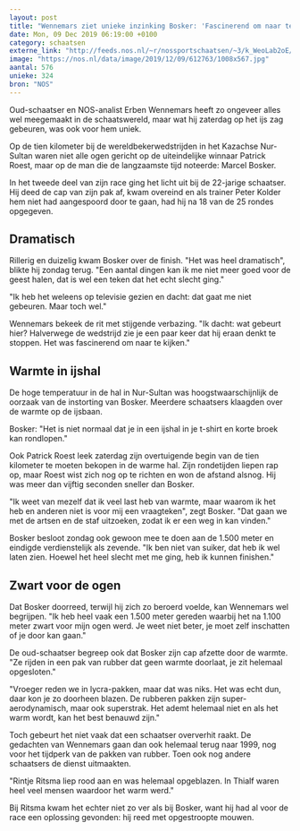 ```yaml
---
layout: post
title: "Wennemars ziet unieke inzinking Bosker: 'Fascinerend om naar te kijken'"
date: Mon, 09 Dec 2019 06:19:00 +0100
category: schaatsen
externe_link: "http://feeds.nos.nl/~r/nossportschaatsen/~3/k_WeoLab2oE/2313947"
image: "https://nos.nl/data/image/2019/12/09/612763/1008x567.jpg"
aantal: 576
unieke: 324
bron: "NOS"
---
```


<p>Oud-schaatser en NOS-analist Erben Wennemars heeft zo ongeveer alles wel meegemaakt in de schaatswereld, maar wat hij zaterdag op het ijs zag gebeuren, was ook voor hem uniek.</p>
<p>Op de tien kilometer bij de wereldbekerwedstrijden in het Kazachse Nur-Sultan waren niet alle ogen gericht op de uiteindelijke winnaar Patrick Roest, maar op de man die de langzaamste tijd noteerde: Marcel Bosker.</p>
<p>In het tweede deel van zijn race ging het licht uit bij de 22-jarige schaatser. Hij deed de cap van zijn pak af, kwam overeind en als trainer Peter Kolder hem niet had aangespoord door te gaan, had hij na 18 van de 25 rondes opgegeven.</p>
<h2>Dramatisch</h2>
<p>Rillerig en duizelig kwam Bosker over de finish. "Het was heel dramatisch", blikte hij zondag terug. "Een aantal dingen kan ik me niet meer goed voor de geest halen, dat is wel een teken dat het echt slecht ging."</p>
<p>"Ik heb het weleens op televisie gezien en dacht: dat gaat me niet gebeuren. Maar toch wel."</p>
<p>Wennemars bekeek de rit met stijgende verbazing. "Ik dacht: wat gebeurt hier? Halverwege de wedstrijd zie je een paar keer dat hij eraan denkt te stoppen. Het was fascinerend om naar te kijken."</p>
<h2>Warmte in ijshal</h2>
<p>De hoge temperatuur in de hal in Nur-Sultan was hoogstwaarschijnlijk de oorzaak van de instorting van Bosker. Meerdere schaatsers klaagden over de warmte op de ijsbaan.</p>
<p>Bosker: "Het is niet normaal dat je in een ijshal in je t-shirt en korte broek kan rondlopen."</p>
<p>Ook Patrick Roest leek zaterdag zijn overtuigende begin van de tien kilometer te moeten bekopen in de warme hal. Zijn rondetijden liepen rap op, maar Roest wist zich nog op te richten en won de afstand alsnog. Hij was meer dan vijftig seconden sneller dan Bosker.</p>
<p>"Ik weet van mezelf dat ik veel last heb van warmte, maar waarom ik het heb en anderen niet is voor mij een vraagteken", zegt Bosker. "Dat gaan we met de artsen en de staf uitzoeken, zodat ik er een weg in kan vinden."</p>
<p>Bosker besloot zondag ook gewoon mee te doen aan de 1.500 meter en eindigde verdienstelijk als zevende. "Ik ben niet van suiker, dat heb ik wel laten zien. Hoewel het heel slecht met me ging, heb ik kunnen finishen."</p>
<h2>Zwart voor de ogen</h2>
<p>Dat Bosker doorreed, terwijl hij zich zo beroerd voelde, kan Wennemars wel begrijpen. "Ik heb heel vaak een 1.500 meter gereden waarbij het na 1.100 meter zwart voor mijn ogen werd. Je weet niet beter, je moet zelf inschatten of je door kan gaan."</p>
<p>De oud-schaatser begreep ook dat Bosker zijn cap afzette door de warmte. "Ze rijden in een pak van rubber dat geen warmte doorlaat, je zit helemaal opgesloten."</p>
<p>"Vroeger reden we in lycra-pakken, maar dat was niks. Het was echt dun, daar kon je zo doorheen blazen. De rubberen pakken zijn super-aerodynamisch, maar ook superstrak. Het ademt helemaal niet en als het warm wordt, kan het best benauwd zijn."</p>
<p>Toch gebeurt het niet vaak dat een schaatser oververhit raakt. De gedachten van Wennemars gaan dan ook helemaal terug naar 1999, nog voor het tijdperk van de pakken van rubber. Toen ook nog andere schaatsers de dienst uitmaakten.</p>
<p>"Rintje Ritsma liep rood aan en was helemaal opgeblazen. In Thialf waren heel veel mensen waardoor het warm werd."</p>
<p>Bij Ritsma kwam het echter niet zo ver als bij Bosker, want hij had al voor de race een oplossing gevonden: hij reed met opgestroopte mouwen.</p><img src="http://feeds.feedburner.com/~r/nossportschaatsen/~4/k_WeoLab2oE" height="1" width="1" alt=""/>
